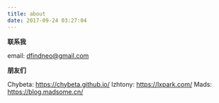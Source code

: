 ```yaml
---
title: about
date: 2017-09-24 03:27:04
---
```




**联系我**  

email: 	dfindneo@gmail.com

**朋友们**

  Chybeta:  		 https://chybeta.github.io/
  lzhtony:		 https://lxpark.com/
  Mads:			 https://blog.madsome.cn/



